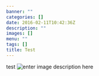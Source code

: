 ```yaml
---
banner: ""
categories: []
date: 2016-02-11T10:42:36Z
description: ""
images: []
menu: ""
tags: []
title: Test
---
```



<!--more-->
test
![enter image description here][1]


  [1]: /images/The_Payment_of_the_Tithes_Bonhams.jpg
